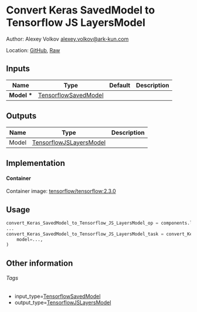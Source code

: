 <!-- BEGIN_GENERATED_CONTENT -->
# Convert Keras SavedModel to Tensorflow JS LayersModel

Author: Alexey Volkov <alexey.volkov@ark-kun.com>

Location: [GitHub](https://github.com/Ark-kun/pipeline_components/blob/master/components/_converters/TensorflowJSLayersModel/from_TensorflowSavedModel/component.yaml), [Raw](https://raw.githubusercontent.com/Ark-kun/pipeline_components/master/components/_converters/TensorflowJSLayersModel/from_TensorflowSavedModel/component.yaml)

## Inputs

|Name|Type|Default|Description|
|-|-|-|-|
|**Model** **\***|[TensorflowSavedModel]|||

## Outputs

|Name|Type|Description|
|-|-|-|
|Model|[TensorflowJSLayersModel]||

## Implementation

#### Container

Container image: [tensorflow/tensorflow:2.3.0](https://hub.docker.com/r/tensorflow/tensorflow)

## Usage

```python
convert_Keras_SavedModel_to_Tensorflow_JS_LayersModel_op = components.load_component_from_url("https://raw.githubusercontent.com/Ark-kun/pipeline_components/master/components/_converters/TensorflowJSLayersModel/from_TensorflowSavedModel/component.yaml")
...
convert_Keras_SavedModel_to_Tensorflow_JS_LayersModel_task = convert_Keras_SavedModel_to_Tensorflow_JS_LayersModel_op(
    model=...,
)
```

## Other information

###### Tags

* input_type=[TensorflowSavedModel]
* output_type=[TensorflowJSLayersModel]

[TensorflowJSLayersModel]: https://github.com/Ark-kun/pipeline_components/tree/master/types/TensorflowJSLayersModel
[TensorflowSavedModel]: https://github.com/Ark-kun/pipeline_components/tree/master/types/TensorflowSavedModel
<!-- END_GENERATED_CONTENT -->
